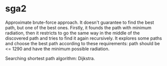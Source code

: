 # sga2
Approximate brute-force approach. It doesn't guarantee to find the best path, but one of the best ones.
Firstly, it founds the path with minimum radiation, then it restricts to go the same way in the middle of the discovered path
and tries to find it again recursively.
It explores some paths and choose the best path according to these requirements: 
path should be <= 1290 and have the minimum possible radiation.

Searching shortest path algorithm: Dijkstra.
